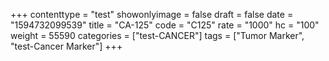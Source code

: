 +++
contenttype = "test"
showonlyimage = false
draft = false
date = "1594732099539"
title = "CA-125"
code = "C125"
rate = "1000"
hc = "100"
weight = 55590
categories = ["test-CANCER"]
tags = ["Tumor Marker", "test-Cancer Marker"]
+++

